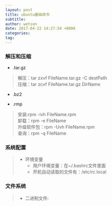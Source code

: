 ```yaml
---
layout: post
title: ubuntu基础命令
subtitle: 
author: wetson
date: 2017-04-22 14:27:54 +0800
categories: 
tag: 
---
```


### 解压和压缩  
- .tar.gz  
> 解压：tar zxvf FileName.tar.gz  -C destPath  
压缩：tar zcvf FileName.tar.gz DirName  

- .bz2

- .rmp  
> 安装:rpm -ivh FileName.rpm  
卸载：rpm -e FileName  
升级软件包：rpm -Uvh FileName.rpm  
查询：rpm -q FileName  

### 系统配置
> + 环境变量  
> 	- 用户环境变量：在~/.bashrc文件里面  
> 	- 开机自动读取的文件有：/etc/rc.local


### 文件系统
> + 二进制文件:  


